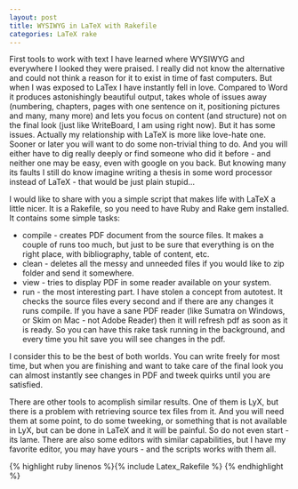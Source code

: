 ```yaml
---
layout: post
title: WYSIWYG in LaTeX with Rakefile
categories: LaTeX rake
---
```

First tools to work with text I have learned where WYSIWYG and everywhere I looked they were praised. I really did not know the alternative and could not think a reason for it to exist in time of fast computers. 
But when I was exposed to LaTex I have instantly fell in love. Compared to Word it produces astonishingly beautiful output, takes whole of issues away  (numbering, chapters, pages with one sentence on it, positioning pictures and many, many more) and lets you focus on content (and structure) not on the final look (just like WriteBoard, I am using right now). But it has some issues. Actually my relationship with LaTeX is more like love-hate one. Sooner or later you will want to do some non-trivial thing to do. And you will either have to dig really deeply or find someone who did it before - and neither one may be easy, even with google on you back.
But knowing many its faults I still do know imagine writing a thesis in some word processor instead of LaTeX - that would be just plain stupid...

I would like to share with you a simple script that makes life with LaTeX a little nicer. It is a Rakefile, so you need to have Ruby and Rake gem installed. It contains some simple tasks:
- compile - creates PDF document from the source files. It makes a couple of runs too much, but just to be sure that everything is on the right place, with bibliography, table of content, etc. 
- clean - deletes all the messy and unneeded files if you would like to zip folder and send it somewhere.
- view - tries to display PDF in some reader available on your system.
- run - the most interesting part. I have stolen a concept from autotest. It checks the source files every second and if there are any changes it runs compile. If you have a sane PDF reader (like Sumatra on Windows, or Skim on Mac - not Adobe Reader) then it will refresh pdf as soon as it is ready. So you can have this rake task running in the background, and every time you hit save you will see changes in the pdf.

I consider this to be the best of both worlds. You can write freely for most time, but when you are finishing and want to take care of the final look you can almost instantly see changes in PDF and tweek quirks until you are satisfied.

There are other tools to acomplish similar results. One of them is LyX, but there is a problem with retrieving source tex files from it. And you will need them at some point, to do some tweeking, or something that is not available in LyX, but can be done in LaTeX and it will be painful. So do not even start - its lame. There are also some editors with similar capabilities, but I have my favorite editor, you may have yours - and the scripts works with them all.

{% highlight ruby linenos %}{% include Latex_Rakefile %}
{% endhighlight %}
